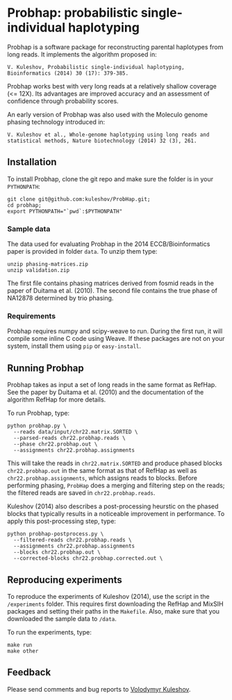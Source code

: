 Probhap: probabilistic single-individual haplotyping
====================================================

Probhap is a software package for reconstructing parental haplotypes
from long reads. It implements the algorithm proposed in:

```
V. Kuleshov, Probabilistic single-individual haplotyping, Bioinformatics (2014) 30 (17): 379-385.
```

Probhap works best with very long reads at a relatively shallow coverage (<= 12X). Its advantages
are improved accuracy and an assessment of confidence through probability scores.

An early version of Probhap was also used with the Moleculo genome phasing technology introduced in:

```
V. Kuleshov et al., Whole-genome haplotyping using long reads and statistical methods, Nature biotechnology (2014) 32 (3), 261.
```

## Installation

To install Probhap, clone the git repo and make sure the folder is in your `PYTHONPATH`:

```
git clone git@github.com:kuleshov/ProbHap.git;
cd probhap;
export PYTHONPATH="`pwd`:$PYTHONPATH"
```

### Sample data

The data used for evaluating Probhap in the 2014
ECCB/Bioinformatics paper is provided in folder `data`. To unzip them type:

```
unzip phasing-matrices.zip
unzip validation.zip
```

The first file contains phasing matrices derived from fosmid reads in the paper
of Duitama et al. (2010).
The second file contains the true phase of NA12878 determined by trio phasing.


### Requirements

Probhap requires numpy and scipy-weave to run. During the first run, it will compile some inline
C code using Weave. If these packages are not on your system, install them using `pip` or `easy-install`.

## Running Probhap

Probhap takes as input a set of long reads in the same format as RefHap.
See the paper by Duitama et al. (2010) and the documentation of the algorithm
RefHap for more details.

To run Probhap, type:

```
python probhap.py \
  --reads data/input/chr22.matrix.SORTED \
  --parsed-reads chr22.probhap.reads \
  --phase chr22.probhap.out \
  --assignments chr22.probhap.assignments
```

This will take the reads in `chr22.matrix.SORTED` and produce phased blocks `chr22.probhap.out`
in the same format as that of RefHap as well as `chr22.probhap.assignments`, which assigns
reads to blocks. Before performing phasing, `ProbHap` does a merging
and filtering step on the reads; the filtered reads are saved in `chr22.probhap.reads`.

Kuleshov (2014) also describes a post-processing heurstic on the phased blocks that typically
results in a noticeable improvement in performance. To apply this post-processing step, type:

```
python probhap-postprocess.py \
  --filtered-reads chr22.probhap.reads \
  --assignments chr22.probhap.assignments
  --blocks chr22.probhap.out \
  --corrected-blocks chr22.probhap.corrected.out \
```

## Reproducing experiments

To reproduce the experiments of Kuleshov (2014), use the script in the `/experiments` folder.
This requires first downloading the RefHap and MixSIH packages and setting their paths
in the `Makefile`. Also, make sure that you downloaded the sample data to `/data`.

To run the experiments, type:
```
make run
make other
```

## Feedback

Please send comments and bug reports to [Volodymyr Kuleshov](https://ai.stanford.edu/~kuleshov/).
